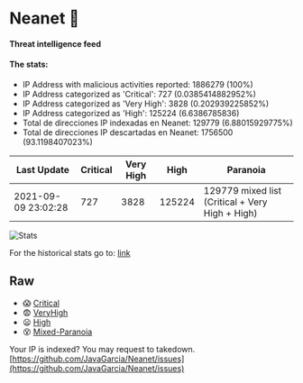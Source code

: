 # Neanet :hocho:
#### Threat intelligence feed
#### The stats:

- IP Address with malicious activities reported: 1886279 (100%)
- IP Address categorized as 'Critical':  727 (0.0385414882952%)
- IP Address categorized as 'Very High':  3828 (0.202939225852%)
- IP Address categorized as 'High':  125224 (6.6386785836)
- Total de direcciones IP indexadas en Neanet:  129779 (6.88015929775%)
- Total de direcciones IP descartadas en Neanet:  1756500 (93.1198407023%)

| Last Update | Critical | Very High | High | Paranoia |
| --- | --- | --- | --- | --- |
| 2021-09-09 23:02:28 | 727 | 3828 | 125224 | 129779 mixed list (Critical + Very High + High)|

![Stats](https://docs.google.com/spreadsheets/d/e/2PACX-1vSnaNMIXVabIpDJjufMlzH7poXnshF3mgd8Is1g9ytUEzVsP5my4Trn8f-xkoLLQ38xpL3HtmUexLo6/pubchart?oid=501124687&format=image)

For the historical stats go to: [link](/stats.csv)
## Raw
- :scream: [Critical](https://raw.githubusercontent.com/JavaGarcia/Neanet/master/blacklists/neanet_critical.txt)
- :fearful: [VeryHigh](https://raw.githubusercontent.com/JavaGarcia/Neanet/master/blacklists/neanet_veryHigh.txtt)
- :frowning: [High](https://raw.githubusercontent.com/JavaGarcia/Neanet/master/blacklists/neanet_high.txt)
- :dizzy_face: [Mixed-Paranoia](https://raw.githubusercontent.com/JavaGarcia/Neanet/master/blacklists/neanet_all.txt)


Your IP is indexed? You may request to takedown. [https://github.com/JavaGarcia/Neanet/issues](https://github.com/JavaGarcia/Neanet/issues)
















































































































































































































































































































































































































































































































































































































































































































































































































































































































































































































































































































































































































































































































































































































































































































































































































































































































































































































































































































































































































































































































































































































































































































































































































































































































































































































































































































































































































































































































































































































































































































































































































































































































































































































































































































































































































































































































































































































































































































































































































































































































































































































































































































































































































































































































































































































































































































































































































































































































































































































































































































































































































































































































































































































































































































































































































































































































































































































































































































































































































































































































































































































































































































































































































































































































































































































































































































































































































































































































































































































































































































































































































































































































































































































































































































































































































































































































































































































































































































































































































































































































































































































































































































































































































































































































































































































































































































































































































































